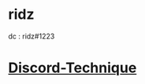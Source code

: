 # ridz

dc : ridz#1223

# [Discord-Technique](https://github.com/ryzd/ridz/releases/tag/Discord-Technique)




